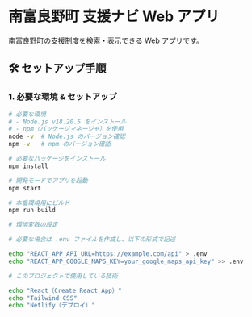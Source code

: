 # 南富良野町 支援ナビ Web アプリ

南富良野町の支援制度を検索・表示できる Web アプリです。

## 🛠 セットアップ手順

### 1. 必要な環境 & セットアップ

```sh
# 必要な環境
# - Node.js v18.20.5 をインストール
# - npm（パッケージマネージャ）を使用
node -v  # Node.js のバージョン確認
npm -v   # npm のバージョン確認

# 必要なパッケージをインストール
npm install

# 開発モードでアプリを起動
npm start

# 本番環境用にビルド
npm run build

# 環境変数の設定

# 必要な場合は .env ファイルを作成し、以下の形式で記述

echo "REACT_APP_API_URL=https://example.com/api" > .env
echo "REACT_APP_GOOGLE_MAPS_KEY=your_google_maps_api_key" >> .env

# このプロジェクトで使用している技術

echo "React（Create React App）"
echo "Tailwind CSS"
echo "Netlify（デプロイ）"
```
